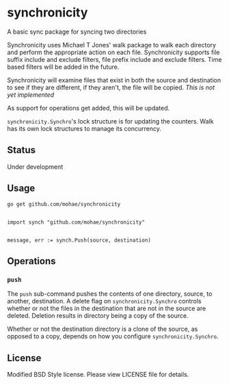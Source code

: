 synchronicity
=============

A basic sync package for syncing two directories

Synchronicity uses Michael T Jones' walk package to walk each directory and perform the appropriate action on each file. Synchronicity supports file suffix include and exclude filters, file prefix include and exclude filters. Time based filters will be added in the future.

Synchronicity will examine files that exist in both the source and destination to see if they are different, if they aren't, the file will be copied. *This is not yet implemented*

As support for operations get added, this will be updated. 

`synchronicity.Synchro`'s lock structure is for updating the counters. Walk has its own lock structures to manage its concurrency.

## Status
Under development

## Usage

    go get github.com/mohae/synchronicity


    import synch "github.com/mohae/synchronicity"


    message, err := synch.Push(source, destination)

## Operations
### `push`
The `push` sub-command pushes the contents of one directory, source, to another, destination.  A delete flag on `synchronicity.Synchro` controls whether or not the files in the destination that are not in the source are deleted. Deletion results in directory being a copy of the source.

Whether or not the destination directory is a clone of the source, as opposed to a copy, depends on how you configure `synchronicity.Synchro`.

## License
Modified BSD Style license. Please view LICENSE file for details.
